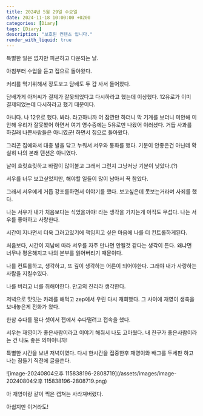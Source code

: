 ```yaml
---
title: 2024년 5월 29일 수요일
date: 2024-11-18 10:00:00 +0200
categories: [Diary]
tags: [Diary]
description: "보호된 컨텐츠 입니다."
render_with_liquid: true
---
```



특별한 일은 없지만 피곤하고 다운되는 날. 



아침부터 수업을 듣고 집으로 돌아왔다.



커리를 먹기위해서 장도보고 담배도 두 갑 사서 들어왔다. 



담배가게 아저씨가 결제가 잘못되었다고 다시하라고 했는데 이상했다. 12유로가 이미 결제되었는데 다시하라고 했기 때문이다.



아니다. 나 12유로 했다. 봐라. 라고하니까 어 잠깐만 하더니 막 기계를 보더니 미안해 미안해 우리가 잘못봤어 하면서 여기 영수증에는 5유로만 나왔어 이러셨다. 거듭 사과를 하길래 나쁜사람들은 아니였군! 하면서 집으로 돌아왔다.



그리곤 집에와서 대충 발을 닦고 누워서 서우와 통화를 했다. 기분이 안좋은건 아닌데 확실히 나의 본래 탠션은 아니였다.



날이 흐릿흐릿하고 바람이 많이불고 그래서 그런지 그냥저냥 기분이 낮았다.(?) 



서우를 너무 보고싶었지만, 해야할 일들이 많이 남아서 꾹 참았다. 



그래서 서우에게 거듭 강조를하면서 이야기를 했다. 보고싶은데 못보는거라며 사죄를 했다.



나는 서우가 내가 처음보다는 식었을꺼야! 라는 생각을 가지는게 아직도 무섭다. 나는 서우를 좋아하고 사랑한다.



시간이 지나면서 더욱 그러고있기에 책임지고 싶은 마음에 나를 더 컨트롤하게된다.



처음보다, 시간이 지남에 따라 서우를 자주 만나면 안될것 같다는 생각이 든다. 왜냐면 너무나 평온해지고 나의 본부를 잃어버리기 때문이다.



나를 컨트롤하고, 생각하고, 또 깊이 생각하는 어른이 되어야한다. 그래야 내가 사랑하는 사람을 지킬수있다.



나를 버리고 너를 취해야한다. 만고의 진리라 생각한다.



저녁으로 맛잇는 카레를 해먹고 zep에서 우린 다시 재회했다. 그 사이에 재영이 생축을 보내놓은게 전화가 왔다.



한참 수다를 떨다 셋이서 젭에서 수다떨려고 접속을 했다.



서우는 재영이가 좋은사람이라고 이야기 해줘서 나도 고마웠다. 내 친구가 좋은사람이라는 건 나도 좋은 의미이니까!



특별한 시간을 보낸 저녁이였다. 다시 한시간을 집중한후 재영이와 배그를 두세판 하고 나는 잠들기 직전에 글을쓴다.





![image-20240804오후 115838196-2808719](/assets/images/image-20240804오후 115838196-2808719.png)



아 재영이랑 같이 찍은 캡쳐는 사라져버렸다.



아쉽지만 이거라도! 